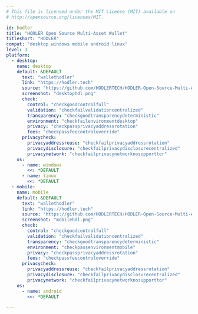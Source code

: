 ```yaml
---
# This file is licensed under the MIT License (MIT) available on
# http://opensource.org/licenses/MIT.

id: hodler
title: "HODLER Open Source Multi-Asset Wallet"
titleshort: "HODLER"
compat: "desktop windows mobile android linux"
level: 3
platform:
  - desktop:
    name: desktop
    default: &DEFAULT
      text: "wallethodler"
      link: "https://hodler.tech"
      source: "https://github.com/HODLERTECH/HODLER-Open-Source-Multi-Asset-Wallet"
      screenshot: "desktophdl.png"
      check:
        control: "checkgoodcontrolfull"
        validation: "checkfailvalidationcentralized"
        transparency: "checkgoodtransparencydeterministic"
        environment: "checkfailenvironmentdesktop"
        privacy: "checkpassprivacyaddressrotation"
        fees: "checkpassfeecontroloverride"
      privacycheck:
        privacyaddressreuse: "checkfailprivacyaddressrotation"
        privacydisclosure: "checkfailprivacydisclosurecentralized"
        privacynetwork: "checkfailprivacynetworknosupporttor"
    os:
      - name: windows
        <<: *DEFAULT
      - name: linux
        <<: *DEFAULT
  - mobile:
    name: mobile
    default: &DEFAULT
      text: "wallethodler"
      link: "https://hodler.tech"
      source: "https://github.com/HODLERTECH/HODLER-Open-Source-Multi-Asset-Wallet"
      screenshot: "mobilehdl.png"
      check:
        control: "checkgoodcontrolfull"
        validation: "checkfailvalidationcentralized"
        transparency: "checkgoodtransparencydeterministic"
        environment: "checkpassenvironmentmobile"
        privacy: "checkpassprivacyaddressrotation"
        fees: "checkpassfeecontroloverride"
      privacycheck:
        privacyaddressreuse: "checkfailprivacyaddressrotation"
        privacydisclosure: "checkfailprivacydisclosurecentralized"
        privacynetwork: "checkfailprivacynetworknosupporttor"
    os:
      - name: android
        <<: *DEFAULT
      
---
```

